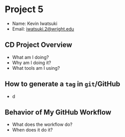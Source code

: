 # Project 5
- Name: Kevin Iwatsuki
- Email: iwatsuki.2@wright.edu
## CD Project Overview
- What am I doing?
- Why am I doing it?
- What tools am I using?
## How to generate a `tag` in `git`/GitHub
- d
## Behavior of My GitHub Workflow
- What does the workflow do?
- When does it do it?
